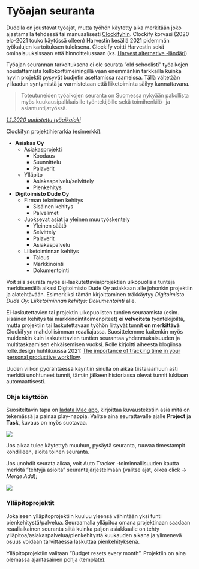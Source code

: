 # Työajan seuranta

Dudella on joustavat työajat, mutta työhön käytetty aika merkitään joko ajastamalla tehdessä tai manuaalisesti [Clockifyhin](https://clockify.me). Clockify korvasi (2020 elo-2021 touko käytössä olleen) Harvestin kesällä 2021 pidemmän työkalujen kartoituksen tuloksena. Clockify voitti Harvestin sekä ominaisuuksissaan että hinnoittelussaan (ks. [Harvest alternative -ländäri](https://clockify.me/free-harvest-alternative))



Työajan seurannan tarkoituksena ei ole seurata ”old schoolisti” työaikojen noudattamista kellokorttimeiningillä vaan enemmänkin tarkkailla kuinka hyvin projektit pysyvät budjetin asettamissa raameissa. Tällä vältetään ylilaadun syntymistä ja varmistetaan että liiketoiminta säilyy kannattavana.

> Toteutuneiden työaikojen seuranta on Suomessa nykyään pakollista myös kuukausipalkkaisille työntekijöille sekä toimihenkilö- ja asiantuntijatyössä.

[_1.1.2020 uudistettu työaikalaki_](https://www.finlex.fi/fi/laki/alkup/2019/20190872)

Clockifyn projektihierarkia (esimerkki):

* &#x20;**Asiakas Oy**
  * &#x20;Asiakasprojekti
    * &#x20;Koodaus
    * &#x20;Suunnittelu
    * &#x20;Palaverit
  * &#x20;Ylläpito
    * &#x20;Asiakaspalvelu/selvittely
    * &#x20;Pienkehitys
* &#x20;**Digitoimisto Dude Oy**
  * &#x20;Firman tekninen kehitys
    * &#x20;Sisäinen kehitys
    * &#x20;Palvelimet
  * &#x20;Juoksevat asiat ja yleinen muu työskentely
    * &#x20;Yleinen säätö
    * &#x20;Selvittely
    * &#x20;Palaverit
    * &#x20;Asiakaspalvelu
  * &#x20;Liiketoiminnan kehitys
    * &#x20;Talous
    * &#x20;Markkinointi
    * &#x20;Dokumentointi

Voit siis seurata myös ei-laskutettavia/projektien ulkopuolisia tunteja merkitsemällä aikasi Digitoimisto Dude Oy asiakkaan alle johonkin projektiin ja alatehtävään. Esimerkiksi tämän kirjoittaminen träkkäytyy _Digitoimisto Dude Oy: Liiketoiminnan kehitys: Dokumentointi_ alle.

Ei-laskutettavien tai projektin ulkopuolisten tuntien seuraamista (esim. sisäinen kehitys tai markkinointitoimenpiteet) **ei velvoiteta** työntekijöiltä, mutta projektiin tai laskutettavaan työhön liittyvät tunnit **on merkittävä** Clockifyyn mahdollisimman reaaliajassa. Suosittelemme kuitenkin myös muidenkin kuin laskutettavien tuntien seurantaa yhdenmukaisuuden ja multitaskaamisen ehkäisemisen vuoksi. Rolle kirjoitti aiheesta blogiinsa rolle.design huhtikuussa 2021: [The importance of tracking time in your personal productive workflow](https://rolle.design/the-importance-of-tracking-time-in-your-personal-productive-workflow).

Uuden viikon pyörähtäessä käyntiin sinulla on aikaa tiistaiaamuun asti merkitä unohtuneet tunnit, tämän jälkeen historiassa olevat tunnit lukitaan automaattisesti.

### Ohje käyttöön

Suositeltavin tapa on [ladata Mac app](https://clockify.me/mac-time-tracking), kirjoittaa kuvaustekstiin asia mitä on tekemässä ja painaa play-nappia. Valitse aina seurattavalle ajalle **Project** ja **Task**, kuvaus on myös suotavaa.

![](https://handbook.dude.fi/media/xScreen-Shot-2021-06-01-12-54-34.70.png.pagespeed.ic.5WKyn3VW10.png)

Jos aikaa tulee käytettyä muuhun, pysäytä seuranta, ruuvaa timestampit kohdilleen, aloita toinen seuranta.

Jos unohdit seurata aikaa, voit Auto Tracker -toiminnallisuuden kautta merkitä ”tehtyjä asioita” seurantajärjestelmään (valitse ajat, oikea click -> _Merge Add_);

![](https://handbook.dude.fi/media/xScreen-Shot-2021-06-01-12-57-40.93.png.pagespeed.ic.rPehO0tZPE.png)

### Ylläpitoprojektit

Jokaiseen ylläpitoprojektiin kuuluu yleensä vähintään yksi tunti pienkehitystä/palvelua. Seuraamalla ylläpitoa omana projektinaan saadaan reaaliaikainen seuranta siitä kuinka paljon asiakkaalle on tehty ylläpitoa/asiakaspalvelua/pienkehitystä kuukauden aikana ja ylimenevä osuus voidaan tarvittaessa laskuttaa pienkehityksenä.

Ylläpitoprojektiin valitaan ”Budget resets every month”. Projektiin on aina olemassa ajantasainen pohja (template).

